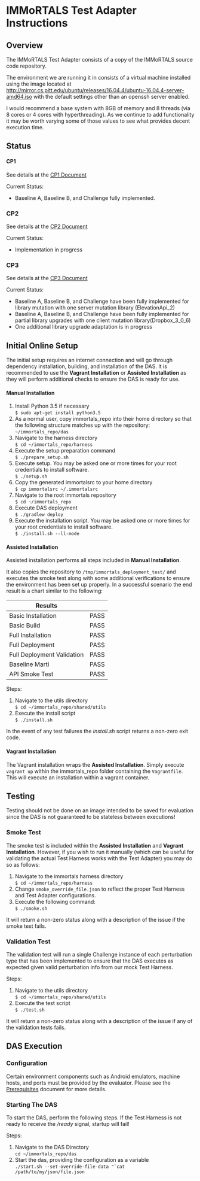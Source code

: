 # IMMoRTALS Test Adapter Instructions


## Overview
The IMMoRTALS Test Adapter consists of a copy of the IMMoRTALS source code repository.

The environment we are running it in consists of a virtual machine installed using the image located at 
http://mirror.cs.pitt.edu/ubuntu/releases/16.04.4/ubuntu-16.04.4-server-amd64.iso with the default settings other than
an openssh server enabled.  

I would recommend a base system with 8GB of memory and 8 threads (via 8 cores or 4 cores with hyperthreading).  As we 
continue to add functionality it may be worth varying some of those values to see what provides decent execution time.


## Status

#### CP1
See details at the [CP1 Document](phase02/ChallengeProblems/Immortals-Phase2-cp1-SchemaMigration.md)

Current Status:
 * Baseline A, Baseline B, and Challenge fully implemented.

### CP2
See details at the [CP2 Document](phase02/ChallengeProblems/Immortals-Phase2-cp2-CrossAppDepend.md)

Current Status:
 * Implementation in progress 

### CP3
See details at the [CP3 Document](phase02/ChallengeProblems/Immortals-Phase2-cp3-LibraryEvol.md)

Current Status:
 * Baseline A, Baseline B, and Challenge have been fully implemented for library mutation with one server mutation 
   library (ElevationApi_2)
 * Baseline A, Baseline B, and Challenge have been fully implemented for partial library upgrades with one client 
   mutation library(Dropbox_3_0_6)
 * One additional library upgrade adaptation is in progress
 
 
## Initial Online Setup

The initial setup requires an internet connection and will go through dependency installation, building, and 
installation of the DAS. It is recommended to use the **Vagrant Installation** or **Assisted Installation** as they 
will perform additional checks to ensure the DAS is ready for use.

#### Manual Installation

1. Install Python 3.5 if necessary  
    `$ sudo apt-get install python3.5`
2. As a normal user, copy immortals_repo into their home directory so that the following structure matches up with the 
repository:  
    `~/immortals_repo/das`
3.  Navigate to the harness directory  
    `$ cd ~/immortals_repo/harness`
4.  Execute the setup preparation command  
    `$ ./prepare_setup.sh`
5.  Execute setup. You may be asked one or more times for your root credentials to install software.  
    `$ ./setup.sh`
6.  Copy the generated immortalsrc to your home directory  
    `$ cp immortalsrc ~/.immortalsrc`
7.  Navigate to the root immortals repository  
    `$ cd ~/immortals_repo`
8.  Execute DAS deployment  
    `$ ./gradlew deploy`
9.  Execute the installation script. You may be asked one or more times for your root credentials to install software.  
    `$ ./install.sh --ll-mode`  

#### Assisted Installation

Assisted installation performs all steps included in **Manual Installation**.  

It also copies the repository to `/tmp/immortals_deployment_test/` and executes the smoke test along with some 
additional verifications to ensure the environment has been set up properly. In a successful scenario the end result 
is a chart similar to the following:  

| Results                    |         |
| ---------------------------|---------|
| Basic Installation         |  PASS   |
| Basic Build                |  PASS   |
| Full Installation          |  PASS   |
| Full Deployment            |  PASS   |
| Full Deployment Validation |  PASS   |
| Baseline Marti             |  PASS   |
| API Smoke Test             |  PASS   |

Steps:

1.  Navigate to the utils directory  
    `$ cd ~/immortals_repo/shared/utils`  
2.  Execute the install script  
    `$ ./install.sh`  

In the event of any test failures the _install.sh_ script returns a non-zero exit code.

#### Vagrant Installation

The Vagrant installation wraps the **Assisted Installation**. Simply execute `vagrant up` within the immortals_repo 
folder containing the `Vagrantfile`. This will execute an installation within a vagrant container.


## Testing

Testing should not be done on an image intended to be saved for evaluation since the DAS is not guaranteed to be 
stateless between executions!

### Smoke Test

The smoke test is included within the **Assisted Installation** and **Vagrant Installation**. However, if you wish to 
run it manually (which can be useful for validating the actual Test Harness works with the Test Adapter) you may do so 
as follows:

1.  Navigate to the immortals harness directory  
    `$ cd ~/immortals_repo/harness`  
2.  Change `smoke_override_file.json` to reflect the proper Test Harness and Test Adapter configurations.  
3.  Execute the following command:  
    `$ ./smoke.sh`  

It will return a non-zero status along with a description of the issue if the smoke test fails.

### Validation Test

The validation test will run a single Challenge instance of each perturbation type that has been implemented to ensure 
that the DAS executes as expected given valid perturbation info from our mock Test Harness. 

Steps:

1.  Navigate to the utils directory  
    `$ cd ~/immortals_repo/shared/utils`  
2.  Execute the test script  
    `$ ./test.sh`  

It will return a non-zero status along with a description of the issue if any of the validation tests fails.


## DAS Execution

### Configuration

Certain environment components such as Android emulators, machine hosts, and ports must be provided by the evaluator. 
Please see the [Prerequisites](phase02/ChallengeProblems/Immortals-Phase2-DasPrerequisites.md) document 
for more details.

### Starting The DAS

To start the DAS, perform the following steps. If the Test Harness is not ready to receive the _/ready_ signal, startup 
will fail!

Steps:

1.  Navigate to the DAS Directory  
    `cd ~/immortals_repo/das`  
2.  Start the das, providing the configuration as a variable  
    ``./start.sh --set-override-file-data "`cat /path/to/my/json/file.json``  

